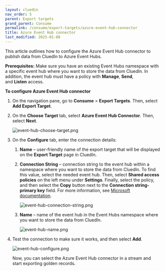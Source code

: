 ```yaml
---
layout: cluedin
nav_order: 5
parent: Export targets
grand_parent: Consume
permalink: /consume/export-targets/azure-event-hub-connector
title: Azure Event Hub connector
last_modified: 2025-01-08
---
```


This article outlines how to configure the Azure Event Hub connector to publish data from CluedIn to Azure Event Hubs.

**Prerequisites:** Make sure you have an existing Event Hubs namespace with a specific event hub where you want to store the data from CluedIn. In addition, the event hub must have a policy with **Manage**, **Send**, and **Listen** access.

**To configure Azure Event Hub connector**

1. On the navigation pane, go to **Consume** > **Export Targets**. Then, select **Add Export Target**.

1. On the **Choose Target** tab, select **Azure Event Hub Connector**. Then, select **Next**.

    ![event-hub-choose-target.png](../../assets/images/consume/export-targets/event-hub-choose-target.png)

1. On the **Configure** tab, enter the connection details:

    1. **Name** – user-friendly name of the export target that will be displayed on the **Export Target** page in CluedIn.

    1. **Connection String** – connection string to the event hub within a namespace where you want to store the data from CluedIn. To find this value, select the needed event hub. Then, select **Shared access policies** on the left menu under **Settings**. Finally, select the policy, and then select the **Copy** button next to the **Connection string-primary key** field. For more information, see [Microsoft documentation](https://learn.microsoft.com/en-us/azure/event-hubs/event-hubs-get-connection-string#connection-string-for-a-specific-event-hub-in-a-namespace).

        ![event-hub-connection-string.png](../../assets/images/consume/export-targets/event-hub-connection-string.png)

    1. **Name** – name of the event hub in the Event Hubs namespace where you want to store the data from CluedIn.

       ![event-hub-name.png](../../assets/images/consume/export-targets/event-hub-name.png)

1. Test the connection to make sure it works, and then select **Add**.

    ![event-hub-configure.png](../../assets/images/consume/export-targets/event-hub-configure.png)

    Now, you can select the Azure Event Hub connector in a stream and start exporting golden records.